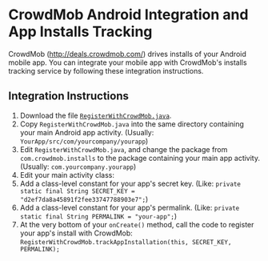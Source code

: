 CrowdMob Android Integration and App Installs Tracking
======================================================

CrowdMob (http://deals.crowdmob.com/) drives installs of your Android mobile
app.  You can integrate your mobile app with CrowdMob's installs tracking
service by following these integration instructions.



Integration Instructions
------------------------

1. Download the file [`RegisterWithCrowdMob.java`](https://raw.github.com/crowdmob/installs-android/master/src/com/crowdmob/installs/RegisterWithCrowdMob.java).
2. Copy `RegisterWithCrowdMob.java` into the same directory containing your main Android app activity.  (Usually: `YourApp/src/com/yourcompany/yourapp`)
3. Edit `RegisterWithCrowdMob.java`, and change the package from `com.crowdmob.installs` to the package containing your main app activity.  (Usually: `com.yourcompany.yourapp`)
4. Edit your main activity class:
  1. Add a class-level constant for your app's secret key.  (Like: `private static final String SECRET_KEY = "d2ef7da8a45891f2fee33747788903e7";`)
  2. Add a class-level constant for your app's permalink.  (Like: `private static final String PERMALINK = "your-app";`)
  3. At the very bottom of your `onCreate()` method, call the code to register your app's install with CrowdMob: `RegisterWithCrowdMob.trackAppInstallation(this, SECRET_KEY, PERMALINK);`
